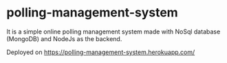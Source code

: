 # polling-management-system
It is a simple online polling management system made with NoSql database (MongoDB) and NodeJs as the backend.

Deployed on https://polling-management-system.herokuapp.com/ <br />
